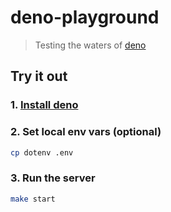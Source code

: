 # deno-playground

> Testing the waters of [deno](https://github.com/denoland/deno)

## Try it out

### 1. [Install deno](https://github.com/denoland/deno/tree/22874d44a65ed670735fb0d7f6bc8de45f13620a#install)

### 2. Set local env vars (optional)

```sh
cp dotenv .env
```

### 3. Run the server

```sh
make start
```
